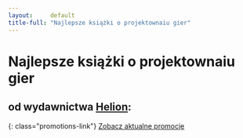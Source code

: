 ```yaml
---
layout:     default
title-full: "Najlepsze książki o projektownaiu gier"
---
```


# Najlepsze książki o projektownaiu gier
## od wydawnictwa [Helion](https://helion.pl/view/9102Q):

{: class="promotions-link"}
[Zobacz aktualne promocje](https://helion.pl/page/9102Q/promocje)

<div class="book">
    <script src="https://helion.pl/plugins/new/ksiazkasm.phi?id=prgpo2&nr=9102Q&size=181&utf8=1"></script>
</div>

<div class="book">
    <script src="https://helion.pl/plugins/new/ksiazkasm.phi?id=jazaap&nr=9102Q&size=181&utf8=1"></script>
</div>

<div class="book">
    <script src="https://helion.pl/plugins/new/ksiazkasm.phi?id=wprofi&nr=9102Q&size=181&utf8=1"></script>
</div>

<div class="book">
    <script src="https://helion.pl/plugins/new/ksiazkasm.phi?id=dotkpr&nr=9102Q&size=181&utf8=1"></script>
</div>